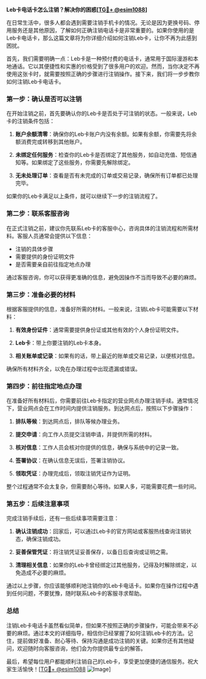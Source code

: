 **Leb卡电话卡怎么注销？解决你的困惑[[TG💪+ @esim1088](https://t.me/s/esim1088)]**

在日常生活中，很多人都会遇到需要注销手机卡的情况。无论是因为更换号码、停用服务还是其他原因，了解如何正确注销电话卡是非常重要的。如果你使用的是Leb卡电话卡，那么这篇文章将为你详细介绍如何注销Leb卡，让你不再为此感到困扰。

首先，我们需要明确一点：Leb卡是一种预付费的电话卡，通常用于国际漫游和本地通话。它以其便捷性和实惠的价格受到了很多用户的欢迎。然而，当你决定不再使用这张卡时，就需要按照正确的步骤进行注销操作。接下来，我们将一步步教你如何注销Leb卡电话卡。

### 第一步：确认是否可以注销

在开始注销之前，首先要确认你的Leb卡是否处于可注销的状态。一般来说，Leb卡的注销条件包括：

1. **账户余额清零**：确保你的Leb卡账户内没有余额。如果有余额，你需要先将余额消费完或转移到其他账户。
   
2. **未绑定任何服务**：检查你的Leb卡是否绑定了其他服务，如自动充值、短信通知等。如果绑定了这些服务，你需要先解除绑定。

3. **无未处理订单**：查看是否有未完成的订单或交易记录，确保所有订单都已处理完毕。

如果你的Leb卡满足以上条件，就可以继续下一步的注销流程了。

### 第二步：联系客服咨询

在正式注销之前，建议你先联系Leb卡的客服中心，咨询具体的注销流程和所需材料。客服人员通常会提供以下信息：

- 注销的具体步骤
- 需要提供的身份证明文件
- 是否需要亲自前往指定地点办理

通过客服咨询，你可以获得更准确的信息，避免因操作不当而导致不必要的麻烦。

### 第三步：准备必要的材料

根据客服提供的信息，准备好所需的材料。一般来说，注销Leb卡可能需要以下材料：

1. **有效身份证件**：通常需要提供身份证或其他有效的个人身份证明文件。
   
2. **Leb卡**：带上你要注销的Leb卡本身。

3. **相关账单或记录**：如果有的话，带上最近的账单或交易记录，以便核对信息。

确保所有材料齐全，以免在办理过程中出现遗漏或错误。

### 第四步：前往指定地点办理

在准备好所有材料后，你需要前往Leb卡指定的营业网点办理注销手续。通常情况下，营业网点会在工作时间内提供注销服务。到达网点后，按照以下步骤操作：

1. **排队等候**：到达网点后，排队等候办理业务。
   
2. **提交申请**：向工作人员提交注销申请，并提供所需的材料。
   
3. **核对信息**：工作人员会核对你提供的信息，确保与系统中的记录一致。

4. **签署协议**：在确认信息无误后，签署注销协议。

5. **领取凭证**：办理完成后，领取注销凭证作为证明。

整个过程通常不会太复杂，但需要耐心等待。如果人多，可能需要花费一些时间。

### 第五步：后续注意事项

完成注销手续后，还有一些后续事项需要注意：

1. **确认注销成功**：回家后，可以通过Leb卡的官方网站或客服热线查询注销状态，确保注销成功。
   
2. **妥善保管凭证**：将注销凭证妥善保存，以备日后查询或证明之需。

3. **清理相关信息**：如果你的Leb卡曾经绑定过其他服务，记得及时解除绑定，以免造成不必要的麻烦。

通过以上步骤，你应该能够顺利地注销你的Leb卡电话卡。如果你在操作过程中遇到任何问题，不要犹豫，随时联系Leb卡的客服寻求帮助。

### 总结

注销Leb卡电话卡虽然看似简单，但如果不按照正确的步骤操作，可能会带来不必要的麻烦。通过本文的详细指导，相信你已经掌握了如何注销Leb卡的方法。记住，提前做好准备、耐心等待、保持沟通是成功注销的关键。如果你还有其他疑问，欢迎随时向客服咨询，他们会为你提供最专业的解答。

最后，希望每位用户都能顺利注销自己的Leb卡，享受更加便捷的通信服务。祝大家生活愉快！[[TG💪+ @esim1088](https://t.me/s/esim1088) ![Image](https://i.postimg.cc/4NQfJmqS/Snipaste-2025-05-13-00-14-12.png)]
